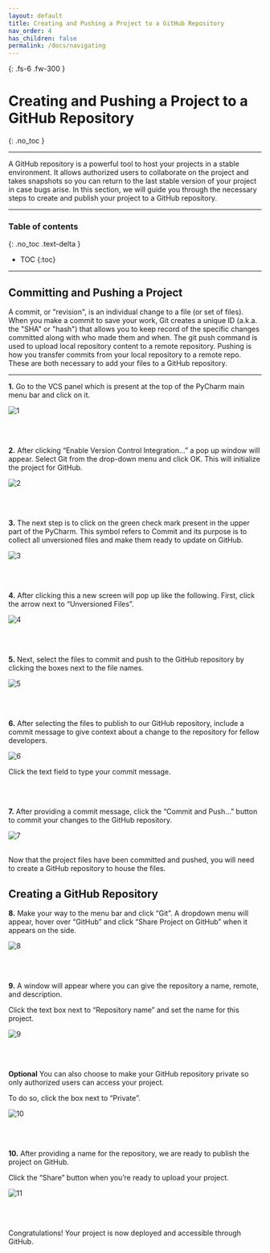 ```yaml
---
layout: default
title: Creating and Pushing a Project to a GitHub Repository 
nav_order: 4
has_children: false
permalink: /docs/navigating
---
```


{: .fs-6 .fw-300 }

# Creating and Pushing a Project to a GitHub Repository 
{: .no_toc }

---

A GitHub repository is a powerful tool to host your projects in a stable environment. It allows authorized users to collaborate on the project and takes snapshots so you can return to the last stable version of your project in case bugs arise. In this section, we will guide you through the necessary steps to create and publish your project to a GitHub repository.

---

### Table of contents
{: .no_toc .text-delta }
* TOC
{:toc}

---

## Committing and Pushing a Project

A commit, or "revision", is an individual change to a file (or set of files). When you make a commit to save your work, Git creates a unique ID (a.k.a. the "SHA" or "hash") that allows you to keep record of the specific changes committed along with who made them and when. The git push command is used to upload local repository content to a remote repository. Pushing is how you transfer commits from your local repository to a remote repo. These are both necessary to add your files to a GitHub repository.

---

**1.** Go to the VCS panel which is present at the top of the PyCharm main menu bar and click on it.

![1](https://user-images.githubusercontent.com/18428358/161925375-8f748453-3ccf-4ca6-8cf9-5580b129b6cf.png?raw=true)

<br />
<br />

**2.** After clicking “Enable Version Control Integration…” a pop up window will appear. Select Git from the drop-down menu and click OK. This will initialize the project for GitHub.

![2](https://user-images.githubusercontent.com/18428358/161925623-91d629fc-f983-48c1-b17e-6197cb2dd5e2.png?raw=true)

<br />
<br />

**3.** The next step is to click on the green check mark present in the upper part of the PyCharm. This symbol refers to Commit and its purpose is to collect all unversioned files and make them ready to update on GitHub.

![3](https://user-images.githubusercontent.com/18428358/161925791-ab49ef5f-2793-471b-9ea6-bd0e18e66923.png?raw=true)

<br />
<br />

**4.** After clicking this a new screen will pop up like the following. First, click the arrow next to “Unversioned Files”.

![4](https://user-images.githubusercontent.com/18428358/161926246-77167470-2592-48d2-b564-3d041e285643.png?raw=true)

<br />
<br />

**5.** Next, select the files to commit and push to the GitHub repository by clicking the boxes next to the file names.

![5](https://user-images.githubusercontent.com/18428358/161926429-330f5ad2-92fd-434e-9b37-6e8adb88d980.png?raw=true)

<br />
<br />

**6.** After selecting the files to publish to our GitHub repository, include a commit message to give context about a change to the repository for fellow developers.

![6](https://user-images.githubusercontent.com/18428358/161926562-2727f9ad-6037-4f2d-a6d1-2f251e67eb29.png?raw=true)

Click the text field to type your commit message.

<br />
<br />

**7.** After providing a commit message, click the “Commit and Push…” button to commit your changes to the GitHub repository.

![7](https://user-images.githubusercontent.com/18428358/161926852-6ad97f97-0936-4615-baaa-4f729ef03925.png?raw=true)

<br />
Now that the project files have been committed and pushed, you will need to create a GitHub repository to house the files.
<br />

## Creating a GitHub Repository

**8.** Make your way to the menu bar and click “Git”. A dropdown menu will appear, hover over “GitHub” and click “Share Project on GitHub” when it appears on the side.

![8](https://user-images.githubusercontent.com/18428358/161927434-591a32bb-9764-4b30-954c-458aaae5e1fd.png?raw=true)

<br />
<br />

**9.** A window will appear where you can give the repository a name, remote, and description.

Click the text box next to “Repository name” and set the name for this project.

![9](https://user-images.githubusercontent.com/18428358/161927676-c62bc0c7-c2e7-42fb-b52b-d05a2f235693.png?raw=true)

<br />
<br />

**Optional** You can also choose to make your GitHub repository private so only authorized users can access your project.

To do so, click the box next to “Private”.

![10](https://user-images.githubusercontent.com/18428358/161927782-d94ad57a-af3e-4d59-9826-ac8e237973db.png?raw=true)

<br />
<br />

**10.** After providing a name for the repository, we are ready to publish the project on GitHub.

Click the “Share” button when you’re ready to upload your project.

![11](https://user-images.githubusercontent.com/18428358/161928104-97d2b523-3c45-463e-9416-f71cfea15c45.png?raw=true)

<br />
<br />

Congratulations! Your project is now deployed and accessible through GitHub.









